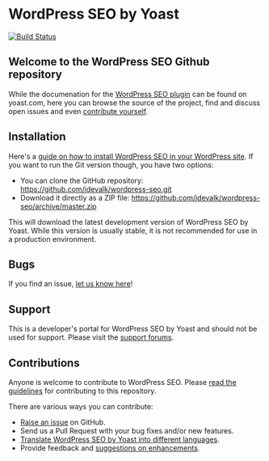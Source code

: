 WordPress SEO by Yoast
======================

[![Build Status](https://travis-ci.org/jdevalk/wordpress-seo.png?branch=master)](https://travis-ci.org/jdevalk/wordpress-seo)

Welcome to the WordPress SEO Github repository
----------------------------------------------

While the documenation for the [WordPress SEO plugin](http://yoast.com/wordpress/seo/) can be found on yoast.com, here
you can browse the source of the project, find and discuss open issues and even
[contribute yourself](https://github.com/jdevalk/wordpress-seo/blob/master/CONTRIBUTING.md).

Installation
------------

Here's a [guide on how to install WordPress SEO in your WordPress site](http://yoast.com/wordpress/seo/installation/).
If you want to run the Git version though, you have two options:

* You can clone the GitHub repository: https://github.com/jdevalk/wordpress-seo.git
* Download it directly as a ZIP file: https://github.com/jdevalk/wordpress-seo/archive/master.zip

This will download the latest development version of WordPress SEO by Yoast. While this version is usually stable,
it is not recommended for use in a production environment.

Bugs
----
If you find an issue, [let us know here](https://github.com/jdevalk/wordpress-seo/issues/new)!

Support
-------
This is a developer's portal for WordPress SEO by Yoast and should not be used for support. Please visit the
[support forums](http://wordpress.org/support/plugin/wordpress-seo).

Contributions
-------------
Anyone is welcome to contribute to WordPress SEO. Please
[read the guidelines](https://github.com/jdevalk/wordpress-seo/blob/master/CONTRIBUTING.md) for contributing to this
repository.

There are various ways you can contribute:

* [Raise an issue](https://github.com/jdevalk/wordpress-seo/issues) on GitHub.
* Send us a Pull Request with your bug fixes and/or new features.
* [Translate WordPress SEO by Yoast into different languages](http://translate.yoast.com/projects/wordpress-seo/).
* Provide feedback and [suggestions on enhancements](https://github.com/jdevalk/wordpress-seo/issues?direction=desc&labels=Enhancement&page=1&sort=created&state=open).
